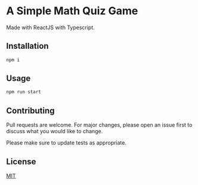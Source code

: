 # A Simple Math Quiz Game

Made with ReactJS with Typescript.

## Installation

```bash
npm i
```

## Usage

```bash
npm run start
```

## Contributing

Pull requests are welcome. For major changes, please open an issue first
to discuss what you would like to change.

Please make sure to update tests as appropriate.

## License

[MIT](https://choosealicense.com/licenses/mit/)
